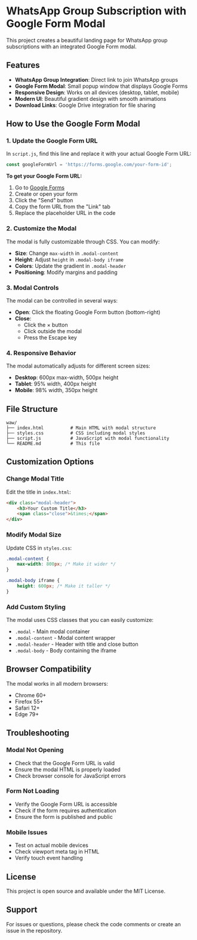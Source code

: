 # WhatsApp Group Subscription with Google Form Modal

This project creates a beautiful landing page for WhatsApp group subscriptions with an integrated Google Form modal.

## Features

- **WhatsApp Group Integration**: Direct link to join WhatsApp groups
- **Google Form Modal**: Small popup window that displays Google Forms
- **Responsive Design**: Works on all devices (desktop, tablet, mobile)
- **Modern UI**: Beautiful gradient design with smooth animations
- **Download Links**: Google Drive integration for file sharing

## How to Use the Google Form Modal

### 1. Update the Google Form URL

In `script.js`, find this line and replace it with your actual Google Form URL:

```javascript
const googleFormUrl = 'https://forms.google.com/your-form-id';
```

**To get your Google Form URL:**
1. Go to [Google Forms](https://forms.google.com)
2. Create or open your form
3. Click the "Send" button
4. Copy the form URL from the "Link" tab
5. Replace the placeholder URL in the code

### 2. Customize the Modal

The modal is fully customizable through CSS. You can modify:
- **Size**: Change `max-width` in `.modal-content`
- **Height**: Adjust `height` in `.modal-body iframe`
- **Colors**: Update the gradient in `.modal-header`
- **Positioning**: Modify margins and padding

### 3. Modal Controls

The modal can be controlled in several ways:
- **Open**: Click the floating Google Form button (bottom-right)
- **Close**: 
  - Click the × button
  - Click outside the modal
  - Press the Escape key

### 4. Responsive Behavior

The modal automatically adjusts for different screen sizes:
- **Desktop**: 600px max-width, 500px height
- **Tablet**: 95% width, 400px height  
- **Mobile**: 98% width, 350px height

## File Structure

```
waw/
├── index.html          # Main HTML with modal structure
├── styles.css          # CSS including modal styles
├── script.js           # JavaScript with modal functionality
└── README.md           # This file
```

## Customization Options

### Change Modal Title
Edit the title in `index.html`:
```html
<div class="modal-header">
    <h3>Your Custom Title</h3>
    <span class="close">&times;</span>
</div>
```

### Modify Modal Size
Update CSS in `styles.css`:
```css
.modal-content {
    max-width: 800px; /* Make it wider */
}

.modal-body iframe {
    height: 600px; /* Make it taller */
}
```

### Add Custom Styling
The modal uses CSS classes that you can easily customize:
- `.modal` - Main modal container
- `.modal-content` - Modal content wrapper
- `.modal-header` - Header with title and close button
- `.modal-body` - Body containing the iframe

## Browser Compatibility

The modal works in all modern browsers:
- Chrome 60+
- Firefox 55+
- Safari 12+
- Edge 79+

## Troubleshooting

### Modal Not Opening
- Check that the Google Form URL is valid
- Ensure the modal HTML is properly loaded
- Check browser console for JavaScript errors

### Form Not Loading
- Verify the Google Form URL is accessible
- Check if the form requires authentication
- Ensure the form is published and public

### Mobile Issues
- Test on actual mobile devices
- Check viewport meta tag in HTML
- Verify touch event handling

## License

This project is open source and available under the MIT License.

## Support

For issues or questions, please check the code comments or create an issue in the repository. 